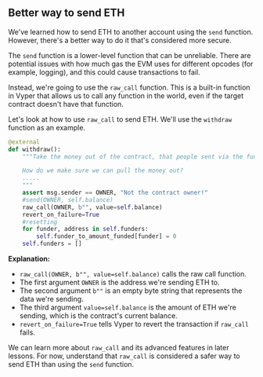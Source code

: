 ## Better way to send ETH

We've learned how to send ETH to another account using the `send` function. However, there's a better way to do it that's considered more secure.

The `send` function is a lower-level function that can be unreliable. There are potential issues with how much gas the EVM uses for different opcodes (for example, logging), and this could cause transactions to fail.

Instead, we're going to use the `raw_call` function. This is a built-in function in Vyper that allows us to call any function in the world, even if the target contract doesn't have that function.

Let's look at how to use `raw_call` to send ETH. We'll use the `withdraw` function as an example.

```python
@external
def withdraw():
    """Take the money out of the contract, that people sent via the fund function.

    How do we make sure we can pull the money out?
    .....
    """
    assert msg.sender == OWNER, "Not the contract owner!"
    #send(OWNER, self.balance)
    raw_call(OWNER, b"", value=self.balance)
    revert_on_failure=True
    #resetting
    for funder, address in self.funders:
        self.funder_to_amount_funded[funder] = 0
    self.funders = []
```

**Explanation:**

- `raw_call(OWNER, b"", value=self.balance)` calls the raw call function.
- The first argument `OWNER` is the address we're sending ETH to.
- The second argument `b""` is an empty byte string that represents the data we're sending.
- The third argument `value=self.balance` is the amount of ETH we're sending, which is the contract's current balance.
- `revert_on_failure=True` tells Vyper to revert the transaction if `raw_call` fails.

We can learn more about `raw_call` and its advanced features in later lessons. For now, understand that `raw_call` is considered a safer way to send ETH than using the `send` function.
